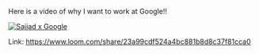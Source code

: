 Here is a video of why I want to work at Google!!




[![Sajjad x Google](https://i.imgur.com/iI0poAT.png)](https://www.loom.com/share/23a99cdf524a4bc881b8d8c37f81cca0)



Link: https://www.loom.com/share/23a99cdf524a4bc881b8d8c37f81cca0